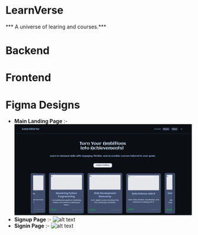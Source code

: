 # LearnVerse
*** A universe of learing and courses.***

# Backend


# Frontend


# Figma Designs

- **Main Landing Page** :- ![alt text](image.png)
- **Signup Page** :- ![alt text](image3.png)
- **Signin Page** :- ![alt text](image4.png)
